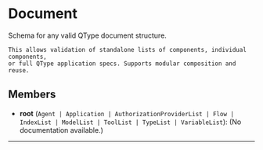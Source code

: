 # Document

Schema for any valid QType document structure.

    This allows validation of standalone lists of components, individual components,
    or full QType application specs. Supports modular composition and reuse.
    

## Members
- **root** (`Agent | Application | AuthorizationProviderList | Flow | IndexList | ModelList | ToolList | TypeList | VariableList`): (No documentation available.)

---

